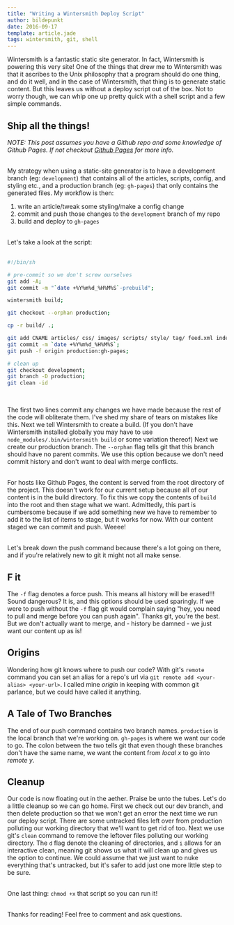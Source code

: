 ```yaml
---
title: "Writing a Wintersmith Deploy Script"
author: bildepunkt
date: 2016-09-17
template: article.jade
tags: wintersmith, git, shell
---
```


Wintersmith is a fantastic static site generator. In fact, Wintersmith is powering this very site! One of the things that drew me to Wintersmith was that it ascribes to the Unix philosophy that a program should do one thing, and do it well, and in the case of Wintersmith, that thing is to generate static content. But this leaves us without a deploy script out of the box. Not to worry though, we can whip one up pretty quick with a shell script and a few simple commands.

## Ship all the things!

_NOTE: This post assumes you have a Github repo and some knowledge of Github Pages. If not checkout [Github Pages](https://pages.github.com/) for more info._  
&nbsp;  

<!-- Okay, so you've written some sweet content and you're ready to share it with the world. The first thing you have to do is push that content to  -->

My strategy when using a static-site generator is to have a development branch (eg: `development`) that contains all of the articles, scripts, config, and styling etc., and a production branch (eg: `gh-pages`) that only contains the generated files. My workflow is then:
1. write an article/tweak some styling/make a config change
2. commit and push those changes to the `development` branch of my repo
3. build and deploy to `gh-pages`  
&nbsp;  

Let's take a look at the script:  
&nbsp;  

```sh
#!/bin/sh

# pre-commit so we don't screw ourselves
git add -A;
git commit -m "`date +%Y%m%d_%H%M%S`-prebuild";

wintersmith build;

git checkout --orphan production;

cp -r build/ .;

git add CNAME articles/ css/ images/ scripts/ style/ tag/ feed.xml index.html;
git commit -m `date +%Y%m%d_%H%M%S`;
git push -f origin production:gh-pages;

# clean up
git checkout development;
git branch -D production;
git clean -id
```  
&nbsp;  

The first two lines commit any changes we have made because the rest of the code will obliterate them. I've shed my share of tears on mistakes like this. Next we tell Wintersmith to create a build. (If you don't have Wintersmith installed globally you may have to use `node_modules/.bin/wintersmith build` or some variation thereof) Next we create our production branch. The `--orphan` flag tells git that this branch should have no parent commits. We use this option because we don't need commit history and don't want to deal with merge conflicts.  
&nbsp;  

For hosts like Github Pages, the content is served from the root directory of the project. This doesn't work for our current setup because all of our content is in the build directory. To fix this we copy the contents of `build` into the root and then stage what we want. Admittedly, this part is cumbersome because if we add something new we have to remember to add it to the list of items to stage, but it works for now. With our content staged we can commit and push. Weeee!  
&nbsp;  

Let's break down the push command because there's a lot going on there, and if you're relatively new to git it might not all make sense.

## F it

The `-f` flag denotes a force push. This means all history will be erased!!! Sound dangerous? It is, and this options should be used sparingly. If we were to push without the `-f` flag git would complain saying "hey, you need to pull and merge before you can push again". Thanks git, you're the best. But we don't actually want to merge, and - history be damned - we just want our content up as is!

## Origins

Wondering how git knows where to push our code? With git's `remote` command you can set an alias for a repo's url via `git remote add <your-alias> <your-url>`. I called mine _origin_ in keeping with common git parlance, but we could have called it anything.

## A Tale of Two Branches

The end of our push command contains two branch names. `production` is the local branch that we're working on. `gh-pages` is where we want our code to go. The colon between the two tells git that even though these branches don't have the same name, we want the content from _local x_ to go into _remote y_.

## Cleanup

Our code is now floating out in the aether. Praise be unto the tubes. Let's do a little cleanup so we can go home. First we check out our dev branch, and then delete production so that we won't get an error the next time we run our deploy script. There are some untracked files left over from production polluting our working directory that we'll want to get rid of too. Next we use git's `clean` command to remove the leftover files polluting our working directory. The `d` flag denote the cleaning of directories, and `i` allows for an interactive clean, meaning git shows us what it will clean up and gives us the option to continue. We could assume that we just want to nuke everything that's untracked, but it's safer to add just one more little step to be sure.  
&nbsp;  

One last thing: `chmod +x` that script so you can run it!  
&nbsp;  

Thanks for reading! Feel free to comment and ask questions.